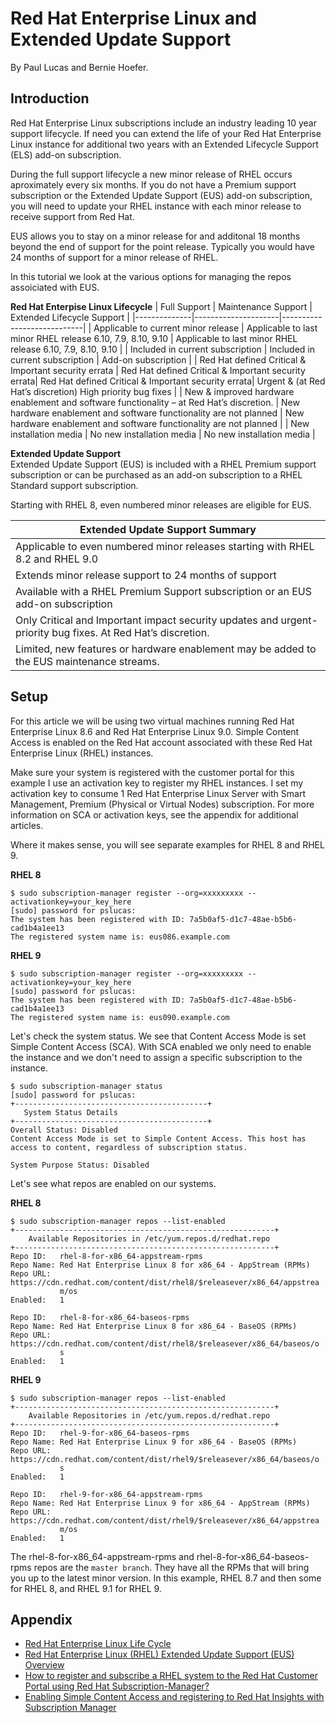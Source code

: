 # Red Hat Enterprise Linux and Extended Update Support
By Paul Lucas and Bernie Hoefer. 
## Introduction

Red Hat Enterprise Linux subscriptions include an industry leading 10 year support lifecycle.  If need you can extend the life of your Red Hat Enterprise Linux instance for additional two years with an Extended Lifecycle Support (ELS) add-on subscription.  

During the full support lifecycle a new minor release of RHEL occurs aproximately every six months.  If you do not have a Premium support subscription or the Extended Update Support (EUS) add-on subscription, you will need to update your RHEL instance with each minor release to receive support from Red Hat.

EUS allows you to stay on a minor release for and additonal 18 months beyond the end of support for the point release.  Typically you would have 24 months of support for a minor release of RHEL.

In this tutorial we look at the various options for managing the repos assoiciated with EUS.

**Red Hat Enterpise Linux Lifecycle**
| Full Support | Maintenance Support | Extended Lifecycle Support |
|--------------|---------------------|----------------------------|
| Applicable to current minor release | Applicable to last minor RHEL release 6.10, 7.9, 8.10, 9.10 | Applicable to last minor RHEL release 6.10, 7.9, 8.10, 9.10 |
| Included in current subscription | Included in current subscription | Add-on subscription |
| Red Hat defined Critical & Important security errata | Red Hat defined Critical & Important security errata| Red Hat defined Critical & Important security errata| Urgent & (at Red Hat’s discretion) High priority bug fixes |
| New & improved hardware enablement and software functionality – at Red Hat’s discretion. | New hardware enablement and software functionality are not planned | New hardware enablement and software functionality are not planned |
| New installation media | No new installation media | No new installation media | 


**Extended Update Support**  
Extended Update Support (EUS) is included with a RHEL Premium support subscription or can be purchased as an add-on subscription to a RHEL Standard support subscription.  

Starting with RHEL 8, even numbered minor releases are eligible for EUS.

| Extended Update Support Summary |
|-------------------------|
| Applicable to even numbered minor releases starting with RHEL 8.2 and RHEL 9.0 |
| Extends minor release support to 24 months of support |
| Available with a RHEL Premium Support subscription or an EUS add-on subscription |
| Only Critical and Important impact security updates and urgent-priority bug fixes. At Red Hat’s discretion. |
| Limited, new features or hardware enablement may be added to the EUS maintenance streams. |




## Setup
For this article we will be using two virtual machines running Red Hat Enterprise Linux 8.6 and Red Hat Enterprise Linux 9.0.  Simple Content Access is enabled on the Red Hat account associated with these Red Hat Enterprise Linux (RHEL) instances.

Make sure your system is registered with the customer portal for this example I use an activation key to register my RHEL instances.  I set my activation key to consume 1 Red Hat Enterprise Linux Server with Smart Management, Premium (Physical or Virtual Nodes) subscription.  For more information on SCA or activation keys, see the appendix for additional articles.

Where it makes sense, you will see separate examples for RHEL 8 and RHEL 9.  

**RHEL 8**
```
$ sudo subscription-manager register --org=xxxxxxxxx --activationkey=your_key_here
[sudo] password for pslucas: 
The system has been registered with ID: 7a5b0af5-d1c7-48ae-b5b6-cad1b4a1ee13
The registered system name is: eus086.example.com
```

**RHEL 9**
```
$ sudo subscription-manager register --org=xxxxxxxxx --activationkey=your_key_here
[sudo] password for pslucas: 
The system has been registered with ID: 7a5b0af5-d1c7-48ae-b5b6-cad1b4a1ee13
The registered system name is: eus090.example.com
```

Let's check the system status.  We see that Content Access Mode is set Simple Content Access (SCA).  With SCA enabled we only need to enable the instance and we don't need to assign a specific subscription to the instance.
```
$ sudo subscription-manager status
[sudo] password for pslucas: 
+-------------------------------------------+
   System Status Details
+-------------------------------------------+
Overall Status: Disabled
Content Access Mode is set to Simple Content Access. This host has access to content, regardless of subscription status.

System Purpose Status: Disabled
```
Let's see what repos are enabled on our systems.  

**RHEL 8**
```
$ sudo subscription-manager repos --list-enabled
+----------------------------------------------------------+
    Available Repositories in /etc/yum.repos.d/redhat.repo
+----------------------------------------------------------+
Repo ID:   rhel-8-for-x86_64-appstream-rpms
Repo Name: Red Hat Enterprise Linux 8 for x86_64 - AppStream (RPMs)
Repo URL:  https://cdn.redhat.com/content/dist/rhel8/$releasever/x86_64/appstrea
           m/os
Enabled:   1

Repo ID:   rhel-8-for-x86_64-baseos-rpms
Repo Name: Red Hat Enterprise Linux 8 for x86_64 - BaseOS (RPMs)
Repo URL:  https://cdn.redhat.com/content/dist/rhel8/$releasever/x86_64/baseos/o
           s
Enabled:   1

```
**RHEL 9**
```
$ sudo subscription-manager repos --list-enabled
+----------------------------------------------------------+
    Available Repositories in /etc/yum.repos.d/redhat.repo
+----------------------------------------------------------+
Repo ID:   rhel-9-for-x86_64-baseos-rpms
Repo Name: Red Hat Enterprise Linux 9 for x86_64 - BaseOS (RPMs)
Repo URL:  https://cdn.redhat.com/content/dist/rhel9/$releasever/x86_64/baseos/o
           s
Enabled:   1

Repo ID:   rhel-9-for-x86_64-appstream-rpms
Repo Name: Red Hat Enterprise Linux 9 for x86_64 - AppStream (RPMs)
Repo URL:  https://cdn.redhat.com/content/dist/rhel9/$releasever/x86_64/appstrea
           m/os
Enabled:   1
```
The rhel-8-for-x86_64-appstream-rpms and rhel-8-for-x86_64-baseos-rpms repos are the `master branch`.  They have all the RPMs that will bring you up to the latest minor version.  In this example, RHEL 8.7 and then some for RHEL 8,  and RHEL 9.1 for RHEL 9.



## Appendix
- [Red Hat Enterprise Linux Life Cycle](https://access.redhat.com/support/policy/updates/errata)
- [Red Hat Enterprise Linux (RHEL) Extended Update Support (EUS) Overview](https://access.redhat.com/articles/rhel-eus)
- [How to register and subscribe a RHEL system to the Red Hat Customer Portal using Red Hat Subscription-Manager?](https://access.redhat.com/solutions/253273)
- [Enabling Simple Content Access and registering to Red Hat Insights with Subscription Manager](https://www.redhat.com/en/blog/enabling-simple-content-access-and-registering-red-hat-insights-subscription-manager)
